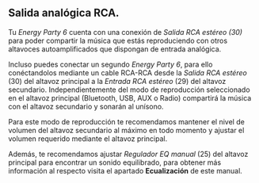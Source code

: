 ## Salida analógica RCA.

Tu *Energy Party 6* cuenta con una conexión de *Salida RCA estéreo (30)* para poder compartir la música que estás reproduciendo con otros altavoces autoamplificados que dispongan de entrada analógica.

Incluso puedes conectar un segundo *Energy Party 6*, para ello conéctandolos mediante un cable RCA-RCA desde la *Salida RCA estéreo* (30) del altavoz principal a la *Entrada RCA estéreo* (29) del altavoz secundario. Independientemente del modo de reproducción seleccionado en el altavoz principal (Bluetooth, USB,  AUX o Radio) compartirá la música con el altavoz secundario y sonarán al unísono. 

Para este modo de reproducción te recomendamos mantener el nivel de volumen del altavoz secundario al máximo en todo momento y ajustar el volumen requerido mediante el altavoz principal. 

Además, te recomendamos ajustar *Regulador EQ manual* (25) del altavoz principal para encontrar un sonido equilibrado, para obtener más información al respecto visita el apartado **Ecualización** de este manual.
